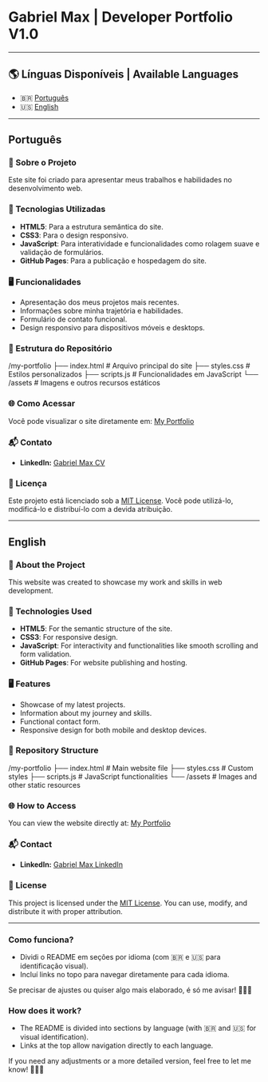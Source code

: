 # **Gabriel Max | Developer Portfolio V1.0**

---

## 🌎 **Línguas Disponíveis | Available Languages**
- 🇧🇷 [Português](#português)
- 🇺🇸 [English](#english)

---

##  **Português**

### **📌 Sobre o Projeto**

Este site foi criado para apresentar meus trabalhos e habilidades no desenvolvimento web. 

### **🚀 Tecnologias Utilizadas**

- **HTML5**: Para a estrutura semântica do site.
- **CSS3**: Para o design responsivo.
- **JavaScript**: Para interatividade e funcionalidades como rolagem suave e validação de formulários.
- **GitHub Pages**: Para a publicação e hospedagem do site.

### **🖥️ Funcionalidades**

- Apresentação dos meus projetos mais recentes.
- Informações sobre minha trajetória e habilidades.
- Formulário de contato funcional.
- Design responsivo para dispositivos móveis e desktops.

### **📂 Estrutura do Repositório**

/my-portfolio
├── index.html          # Arquivo principal do site
├── styles.css          # Estilos personalizados
├── scripts.js          # Funcionalidades em JavaScript
└── /assets             # Imagens e outros recursos estáticos


### **🌐 Como Acessar**

Você pode visualizar o site diretamente em: [My Portfolio](https://github.com/devgmax/My-Portfolio)


### **📬 Contato**

- **LinkedIn:** [Gabriel Max CV](https://www.linkedin.com/in/gabrielmaxcerqueira/)


### **📄 Licença**

Este projeto está licenciado sob a [MIT License](LICENSE). Você pode utilizá-lo, modificá-lo e distribuí-lo com a devida atribuição.

---

##  **English**

### **📌 About the Project**

This website was created to showcase my work and skills in web development. 

### **🚀 Technologies Used**

- **HTML5**: For the semantic structure of the site.
- **CSS3**: For responsive design.
- **JavaScript**: For interactivity and functionalities like smooth scrolling and form validation.
- **GitHub Pages**: For website publishing and hosting.

### **🖥️ Features**

- Showcase of my latest projects.
- Information about my journey and skills.
- Functional contact form.
- Responsive design for both mobile and desktop devices.

### **📂 Repository Structure**

/my-portfolio 
├── index.html         # Main website file 
├── styles.css         # Custom styles 
├── scripts.js         # JavaScript functionalities 
└── /assets            # Images and other static resources


### **🌐 How to Access**

You can view the website directly at: [My Portfolio](https://github.com/devgmax/My-Portfolio)


### **📬 Contact**

- **LinkedIn:** [Gabriel Max LinkedIn](https://www.linkedin.com/in/gabrielmaxcerqueira/)


### **📄 License**

This project is licensed under the [MIT License](LICENSE). You can use, modify, and distribute it with proper attribution.

---

### **Como funciona?**
- Dividi o README em seções por idioma (com 🇧🇷 e 🇺🇸 para identificação visual).
- Incluí links no topo para navegar diretamente para cada idioma.

Se precisar de ajustes ou quiser algo mais elaborado, é só me avisar! 👨🏾‍💻


### **How does it work?**
- The README is divided into sections by language (with 🇧🇷 and 🇺🇸 for visual identification).
- Links at the top allow navigation directly to each language.

If you need any adjustments or a more detailed version, feel free to let me know! 👨🏾‍💻

